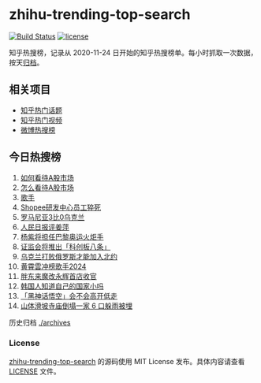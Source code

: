 # zhihu-trending-top-search

[![Build Status](https://github.com/justjavac/zhihu-trending-top-search/workflows/ci/badge.svg?branch=main)](https://github.com/justjavac/zhihu-trending-top-search/actions)
[![license](https://img.shields.io/github/license/justjavac/zhihu-trending-top-search)](https://github.com/justjavac/zhihu-trending-top-search/blob/main/LICENSE)

知乎热搜榜，记录从 2020-11-24 日开始的知乎热搜榜单。每小时抓取一次数据，按天[归档](./archives)。

## 相关项目

- [知乎热门话题](https://github.com/justjavac/zhihu-trending-hot-questions)
- [知乎热门视频](https://github.com/justjavac/zhihu-trending-hot-video)
- [微博热搜榜](https://github.com/justjavac/weibo-trending-hot-search)

## 今日热搜榜

<!-- BEGIN -->
<!-- 最后更新时间 Sat Jun 22 2024 19:06:20 GMT+0800 (China Standard Time) -->

1. [如何看待A股市场](https://www.zhihu.com/search?q=%E5%A6%82%E4%BD%95%E7%9C%8B%E5%BE%85A%E8%82%A1%E5%B8%82%E5%9C%BA)
1. [怎么看待A股市场](https://www.zhihu.com/search?q=%E6%80%8E%E4%B9%88%E7%9C%8B%E5%BE%85A%E8%82%A1%E5%B8%82%E5%9C%BA)
1. [歌手](https://www.zhihu.com/search?q=%E6%AD%8C%E6%89%8B)
1. [Shopee研发中心员工猝死](https://www.zhihu.com/search?q=Shopee%E7%A0%94%E5%8F%91%E4%B8%AD%E5%BF%83%E5%91%98%E5%B7%A5%E7%8C%9D%E6%AD%BB)
1. [罗马尼亚3比0乌克兰](https://www.zhihu.com/search?q=%E7%BD%97%E9%A9%AC%E5%B0%BC%E4%BA%9A3%E6%AF%940%E4%B9%8C%E5%85%8B%E5%85%B0)
1. [人民日报评姜萍](https://www.zhihu.com/search?q=%E4%BA%BA%E6%B0%91%E6%97%A5%E6%8A%A5%E8%AF%84%E5%A7%9C%E8%90%8D)
1. [杨紫将担任巴黎奥运火炬手](https://www.zhihu.com/search?q=%E6%9D%A8%E7%B4%AB%E5%B0%86%E6%8B%85%E4%BB%BB%E5%B7%B4%E9%BB%8E%E5%A5%A5%E8%BF%90%E7%81%AB%E7%82%AC%E6%89%8B)
1. [证监会将推出「科创板八条」](https://www.zhihu.com/search?q=%E8%AF%81%E7%9B%91%E4%BC%9A%E5%B0%86%E6%8E%A8%E5%87%BA%E3%80%8C%E7%A7%91%E5%88%9B%E6%9D%BF%E5%85%AB%E6%9D%A1%E3%80%8D)
1. [乌克兰打败俄罗斯才能加入北约](https://www.zhihu.com/search?q=%E4%B9%8C%E5%85%8B%E5%85%B0%E6%89%93%E8%B4%A5%E4%BF%84%E7%BD%97%E6%96%AF%E6%89%8D%E8%83%BD%E5%8A%A0%E5%85%A5%E5%8C%97%E7%BA%A6)
1. [黄霄雲冲榜歌手2024](https://www.zhihu.com/search?q=%E9%BB%84%E9%9C%84%E9%9B%B2%E5%86%B2%E6%A6%9C%E6%AD%8C%E6%89%8B2024)
1. [胖东来魔改永辉首店收官](https://www.zhihu.com/search?q=%E8%83%96%E4%B8%9C%E6%9D%A5%E9%AD%94%E6%94%B9%E6%B0%B8%E8%BE%89%E9%A6%96%E5%BA%97%E6%94%B6%E5%AE%98)
1. [韩国人知道自己的国家小吗](https://www.zhihu.com/search?q=%E9%9F%A9%E5%9B%BD%E4%BA%BA%E7%9F%A5%E9%81%93%E8%87%AA%E5%B7%B1%E7%9A%84%E5%9B%BD%E5%AE%B6%E5%B0%8F%E5%90%97)
1. [「黑神话悟空」会不会高开低走](https://www.zhihu.com/search?q=%E3%80%8C%E9%BB%91%E7%A5%9E%E8%AF%9D%E6%82%9F%E7%A9%BA%E3%80%8D%E4%BC%9A%E4%B8%8D%E4%BC%9A%E9%AB%98%E5%BC%80%E4%BD%8E%E8%B5%B0)
1. [山体滑坡寺庙倒塌一家 6 口躲雨被埋](https://www.zhihu.com/search?q=%E5%B1%B1%E4%BD%93%E6%BB%91%E5%9D%A1%E5%AF%BA%E5%BA%99%E5%80%92%E5%A1%8C%E4%B8%80%E5%AE%B6%206%20%E5%8F%A3%E8%BA%B2%E9%9B%A8%E8%A2%AB%E5%9F%8B)

<!-- END -->

历史归档 [./archives](./archives)

### License

[zhihu-trending-top-search](https://github.com/justjavac/zhihu-trending-top-search) 的源码使用 MIT License
发布。具体内容请查看 [LICENSE](./LICENSE) 文件。
